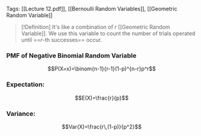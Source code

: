 Tags: [[Lecture 12.pdf]], [[Bernoulli Random Variables]], [[Geometric Random Variable]]

> [!Definition]
>It's like a combination of $r$ [[Geometric Random Variable]]. We use this variable to count the number of trials operated until ==$r$-th successes== occur.

### PMF of Negative Binomial Random Variable
$$P(X=x)=\binom{n-1}{r-1}(1-p)^{n-r}p^r$$

### Expectation:
$$E(X)=\frac{r}{p}$$
### Variance:
$$Var(X)=\frac{r\,(1-p)}{p^2}$$